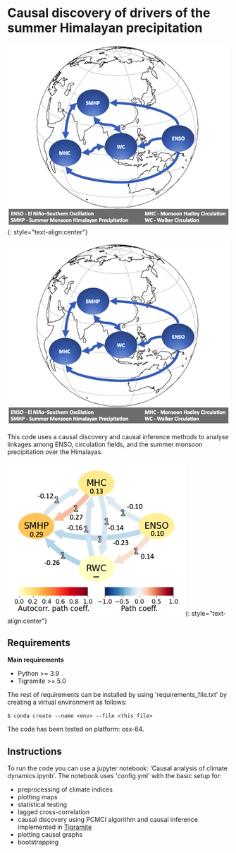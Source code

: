 # Causal discovery of drivers of the summer Himalayan precipitation

![causal dgm](plots/causal_diagram.png#center){: style="text-align:center"}

<p align="center">
    <img src="plots/causal_diagram.png">
</p>    

This code uses a causal discovery and causal inference methods to analyse linkages among ENSO, circulation fields, and the summer monsoon precipitation over the Himalayas.

![cen](plots/cenENSO_MHC_SMHP_RWC.png#center){: style="text-align:center"}

Requirements
------------
**Main requirements**
* Python >= 3.9
* Tigramite >= 5.0

The rest of requirements can be installed by using 'requirements_file.txt' by creating a virtual environment as follows:

    $ conda create --name <env> --file <this file>

The code has been tested on platform: osx-64.

Instructions
------------
To run the code you can use a jupyter notebook: 'Causal analysis of climate dynamics.ipynb'. 
The notebook uses 'config.yml' with the basic setup for:
* preprocessing of climate indices 
* plotting maps
* statistical testing
* lagged cross-correlation
* causal discovery using PCMCI algorithm and causal inference implemented in [Tigramite](https://github.com/jakobrunge/tigramite)
* plotting causal graphs
* bootstrapping